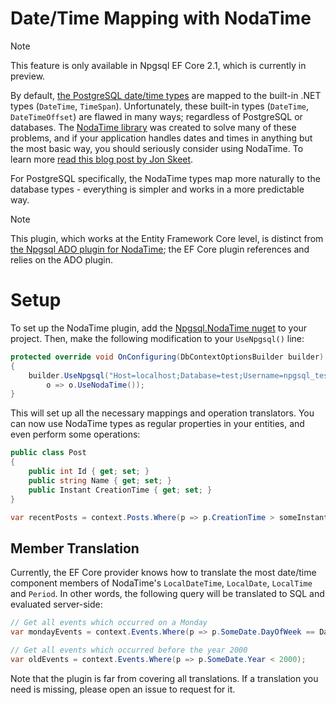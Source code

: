 # Date/Time Mapping with NodaTime

> [!NOTE]
> This feature is only available in Npgsql EF Core 2.1, which is currently in preview.

By default, [the PostgreSQL date/time types](https://www.postgresql.org/docs/current/static/datatype-datetime.html) are mapped to the built-in .NET types (`DateTime`, `TimeSpan`). Unfortunately, these built-in types (`DateTime`, `DateTimeOffset`) are flawed in many ways; regardless of PostgreSQL or databases. The [NodaTime library](http://nodatime.org/) was created to solve many of these problems, and if your application handles dates and times in anything but the most basic way, you should seriously consider using NodaTime. To learn more [read this blog post by Jon Skeet](http://blog.nodatime.org/2011/08/what-wrong-with-datetime-anyway.html).

For PostgreSQL specifically, the NodaTime types map more naturally to the database types - everything is simpler and works in a more predictable way.

> [!NOTE]
> This plugin, which works at the Entity Framework Core level, is distinct from [the Npgsql ADO plugin for NodaTime](http://www.npgsql.org/doc/types/nodatime.html); the EF Core plugin references and relies on the ADO plugin.

# Setup

To set up the NodaTime plugin, add the [Npgsql.NodaTime nuget](https://www.nuget.org/packages/Npgsql.NodaTime) to your project. Then, make the following modification to your `UseNpgsql()` line:

```c#
protected override void OnConfiguring(DbContextOptionsBuilder builder)
{
    builder.UseNpgsql("Host=localhost;Database=test;Username=npgsql_tests;Password=npgsql_tests",
        o => o.UseNodaTime());
}
```

This will set up all the necessary mappings and operation translators. You can now use NodaTime types as regular properties in your entities, and even perform some operations:

```c#
public class Post
{
    public int Id { get; set; }
    public string Name { get; set; }
    public Instant CreationTime { get; set; }
}

var recentPosts = context.Posts.Where(p => p.CreationTime > someInstant);
```

## Member Translation

Currently, the EF Core provider knows how to translate the most date/time component members of NodaTime's `LocalDateTime`, `LocalDate`, `LocalTime` and `Period`. In other words, the following query will be translated to SQL and evaluated server-side:

```c#
// Get all events which occurred on a Monday
var mondayEvents = context.Events.Where(p => p.SomeDate.DayOfWeek == DayOfWeek.Monday);

// Get all events which occurred before the year 2000
var oldEvents = context.Events.Where(p => p.SomeDate.Year < 2000);
```

Note that the plugin is far from covering all translations. If a translation you need is missing, please open an issue to request for it.
